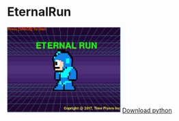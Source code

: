 # EternalRun
<img src="https://github.com/tlin1563/EternalRun/blob/master/START%20SCREEN.png" height="200px">
<a href="https://www.python.org/downloads/">Download python</a>

